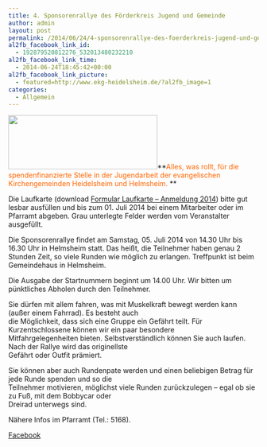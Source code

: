 ```yaml
---
title: 4. Sponsorenrallye des Förderkreis Jugend und Gemeinde
author: admin
layout: post
permalink: /2014/06/24/4-sponsorenrallye-des-foerderkreis-jugend-und-gemeinde/
al2fb_facebook_link_id:
  - 192879520812276_532013480232210
al2fb_facebook_link_time:
  - 2014-06-24T18:45:42+00:00
al2fb_facebook_link_picture:
  - featured=http://www.ekg-heidelsheim.de/?al2fb_image=1
categories:
  - Allgemein
---
```

[<img class="alignleft size-medium wp-image-785" title="foerderkreis" src="http://www.ekg-heidelsheim.de/wp-content/uploads/2012/03/foerderkreis-300x109.jpg" alt="" width="300" height="109" />][1]**<span style="color: #ff6600;">Alles, was rollt, für die spendenfinanzierte Stelle in der Jugendarbeit der evangelischen Kirchengemeinden Heidelsheim und Helmsheim.</span> **

Die Laufkarte (download [Formular Laufkarte &#8211; Anmeldung 2014][2]) bitte gut lesbar ausfüllen und bis zum 01. Juli 2014 bei einem Mitarbeiter oder im Pfarramt abgeben. Grau unterlegte Felder werden vom Veranstalter ausgefüllt.

Die Sponsorenrallye findet am Samstag, 05. Juli 2014 von 14.30 Uhr bis 16.30 Uhr in Helmsheim statt. Das heißt, die Teilnehmer haben genau 2 Stunden Zeit, so viele Runden wie möglich zu erlangen. Treffpunkt ist beim Gemeindehaus in Helmsheim. 

Die Ausgabe der Startnummern beginnt um 14.00 Uhr. Wir bitten um pünktliches Abholen durch den Teilnehmer. 

Sie dürfen mit allem fahren, was mit Muskelkraft bewegt werden kann (außer einem Fahrrad). Es besteht auch  
die Möglichkeit, dass sich eine Gruppe ein Gefährt teilt. Für Kurzentschlossene können wir ein paar besondere  
Mitfahrgelegenheiten bieten. Selbstverständlich können Sie auch laufen. Nach der Rallye wird das originellste  
Gefährt oder Outfit prämiert.

Sie können aber auch Rundenpate werden und einen beliebigen Betrag für jede Runde spenden und so die  
Teilnehmer motivieren, möglichst viele Runden zurückzulegen &#8211; egal ob sie zu Fuß, mit dem Bobbycar oder  
Dreirad unterwegs sind.

Nähere Infos im Pfarramt (Tel.: 5168).

<div class="al2fb_anchor">
  <a href="http://www.facebook.com/permalink.php?story_fbid=532013480232210&id=192879520812276" target="_blank">Facebook</div></a>

 [1]: http://www.ekg-heidelsheim.de/wp-content/uploads/2012/03/foerderkreis.jpg
 [2]: http://www.ekg-heidelsheim.de/wp-content/uploads/2014/06/Formular-Laufkarte-Anmeldung-2014.pdf